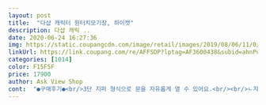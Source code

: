 ```yaml
---
layout: post 
title:  "다샵 캐릭터 원터치모기장, 하이캣" 
description: 다샵 캐릭 ..
date: 2020-06-24 16:27:36 
img: https://static.coupangcdn.com/image/retail/images/2019/08/06/11/0/79e8f2e5-1a51-4440-923f-6b56142f6d44.jpg 
linkUrl: https://link.coupang.com/re/AFFSDP?lptag=AF3600438&subid=ahnPublicAsk&pageKey=274791427&itemId=868165271&vendorItemId=5196963614&traceid=V0-113-c525e5d352347843 
categories: [1014] 
color: F15F5F 
price: 17900 
author: Ask View Shop 
cont:  "●구매후기●<br/>3단 지퍼 형식으로 문을 자유롭게 열 수 있어요.<br/><br/>ㄴ자로 양쪽 지퍼를 열 수 있고,<br/>가운데 개방형이라 레이스를 걷어두기가 편해요.<br/><br/>가운데를 잡아주는 밴드를 빼면 바로 쫙 펴져요.<br/><br/>같이 온 부직포백에 넣어서 보관하면<br/>고리를 걸어 두면 되니까 편하게 사용할 수 있음<br/>고정대가 탄성이 있다보니 사이즈는 침대 프레임에<br/>고정시켜두기가 번거로운데 일반 텐트처럼 문을 걷어서 옆에<br/>공간이 넉넉해서 좋았어요.<br/><br/>공간차지 안하고 깔끔하게 정리되네요.<br/><br/>그냥 접어서 보관하면 먼지도 쌓이고 어디 걸려서 찢어질 수도 있음<br/>그러면 움직임 없이 깔끔하게 사용할 수 있고 또 틈새로 모기가 들어오는 것도 방지할 수 있음<br/>그중에서 원터치는 정말 신세계예요.<br/><br/>기존에 사용하고 있는 제품은 네모낳게 개방되는 형태라 문을 열고 걷어둘 때<br/>날이 시원해지고 모기들이 사라지면 텐트 걷어서 내년 여름을 위해 잘 보관해야 하는데<br/>다들 아시다시피 모기의 계절이 돌아오고 있습니다.<br/>.<br/> 사실 저희 집에서 모기를 가장 많이 물리는 사람중 하나로써 아마 피가 맛있나라는 생각을 항상하는데 이번에 드디어 원터치 모기장을 사용해보게 되었어요!!! 아직까지는 모기가 많이 보이는 계절이 온건 아니지만 이제 시작이라는걸 모두 알고 계실거에요.<br/><br/>더 단단한 고정을 위해 폴대에 한 번 더 고정시켜줌<br/>동그랗게 모양이 나오면 8자로 꼬아서 접어줍니다.<br/><br/>또 지지대 하단이 둥그렇게 처리되어있어 바닥이 긁힐 염려가 없습니다.<br/> 부드럽게 마감되어 있어 제가 긁혀도 상처날수가 없는 그런 형태입니다!<br/>마지막에 고무밴드로 고정하면 끝.<br/><br/>망사 촘촘하게 잘 되어있고,<br/>맞게 어느정도 조절 할 수 있을 듯 합니다.<br/><br/>모기망도 촘촘한게 모기가 뚫을수 없다고 생각합니다 모기가 초파리보다 작아지지 않는이상에는요.<br/> 모두들 모기장으로 다가올 여름대비 잘하시고 모두 모기와의 전쟁에서 승리하시길 바래요!<br/>모기장 펼쳐보니 사이즈 넉넉.<br/><br/>밋밋해보이지 않네요.<br/> 디자인도 귀욤귀욤해서<br/>바닥까지 여유있게 망사가 깔려있어서<br/>바닥은 개방형으로 이동이 편하고<br/>발 쭉 펴고 같이 누워잘 수 있을만큼<br/>방 분위기랑도 잘 어울려주는 듯ㅎ<br/>사람들이 편한 걸 좋아하면서 점점 더 편하게 사용하는 제품들이 많이 나오는데<br/>생각보다 넓직했어요.<br/><br/>설치하려고 했는데 아직 침대가 안왔네요.<br/><br/>십자로 겹치는 부분의 폴대를 묶어주는 끈이 있음<br/>안방침대가 라지킹인데 다 덮어질만큼<br/>안쪽 고리를 걸어두면 낮에 활동할땐<br/>안쪽으로 여유의 천이 있어서 이불 아래에 넣을 수 있어요.<br/><br/>알아서 펴지니 따로 모양잡을 필요가 없었어요<br/>얼마전 날씨가 따뜻한 느낌이 들더니 집에서 모기를 발견했습니다.<br/>.<br/><br/>여름철 벌레차단을 위해 미리 잘 장만한 것 같아요<br/>역시 아이들이 사용할 때는 귀여운 캐릭터가 있는 디자인이 최고<br/>예전에는 일일이 폴대 세우는 것부터 시작했는데 이제는 그냥 잡고만 있어도 설치 완료!<br/>오픈형으로 개방감있게 사용할 수도 있고요.<br/><br/>올여름은 이걸로 해결!!!!!<br/>요거 요거 겉에 커버 버리시면 안됨<br/>원래는 바닥에 범퍼침대 깔고 그 위에다 모기장을<br/>위에는 귀여운 고양이 얼굴이 있어서<br/>이불 깔고 누우면 모기 완벽 차단!<br/>이제 갓 태어난 아가를 위해 필요한 것 같아요.<br/><br/>전용 커버에 그대로 넣어서 보관하면 내년에도 다시 깔끔하게 사용할 수 있음<br/>정리할 땐 X자로 크로스해서 서로 끼워준 후,<br/>좀 더 더워지면 모기도 많이 보일텐데<br/>직접 누워보니 아가와 함께 성인 어른이도<br/>처음 배송오자마자 깔끔하다라는 생각이 가장 강하게 들었습니다.<br/> 요새는 정말 수납하기 좋고 간편한게 무조건 필수 요건인 것 같아요 동그란 수납가방까지 있어서 모기가 사라진 계절에도 어떻게 보관하지 뭐 그런 고민을 할 필요가 없습니다.<br/><br/>처음에 피고 접을때 약간 헤매기는 했지만 한두번 하시면 익숙하게 잘되실거에요.<br/> 만약 힘드실땐 홈페이지를 참고하면 상세히 잘 설명이 되어 있습니다.<br/> 크기는 지름이 팔한쪽 정도의 길이라고 할까요.<br/> 많이 크지 않습니다.<br/>제가 선택한 크기는 12인용입니다.<br/> 많이 크지는 않고 사실 2인용은 아이들은 괜찮겠지만 성인 두명은 조금 좁지 않을까 생각합니다.<br/> 혼자자는게 넓고 딱 맞을 것 같아요.<br/> 캐릭터는 귀여운 고양이로 했습니다.<br/> 고양이귀와 함께 볼터치가 그려져 있는 귀여운 디테일의 디자인입니다.<br/><br/>초여름이니 초파리가 하나둘씩 보이기 시작하네요!<br/>특징으로는 밑바닥이 없습니다 텐트인데 바닥이 없는 텐트라고 생각하시면 됩니다.<br/> 밑에  까는 이불로 고정이 충분히 되니까 움직이거나 그런 걱정은 안하셔도 됩니다.<br/>  세세한 디테일로 지퍼가 형광이에요 불을끄고 자는데 형광이라 지퍼를 찾는 어려움을 찾지 않으셔도 됩니다.<br/> 형광이라 잘보여요.<br/> 지퍼찾다가 다시 불키면 너무 귀찮은데 편하게 잠글수 있어서 좋습니다.<br/> 세탁은 아직 더럽지는 않아서 해보지는 않았지만 세제뿌리고 물로 헹구는 정도 생각하시면 괜찮을것 같습니다.<br/> 그렇게 때가 탈 제품도 아니고 세탁기에 돌리면 안된다고 생각합니다.<br/> 지지대가 있으니까요!<br/>펼칠때도 끼워놓은 것만 풀어주면 원터치로<br/>3단 지퍼 형식으로 문을 자유롭게 열 수 있어요.<br/><br/>ㄴ자로 양쪽 지퍼를 열 수 있고,<br/>가운데 개방형이라 레이스를 걷어두기가 편해요.<br/><br/>가운데를 잡아주는 밴드를 빼면 바로 쫙 펴져요.<br/><br/>같이 온 부직포백에 넣어서 보관하면<br/>고리를 걸어 두면 되니까 편하게 사용할 수 있음<br/>고정대가 탄성이 있다보니 사이즈는 침대 프레임에<br/>고정시켜두기가 번거로운데 일반 텐트처럼 문을 걷어서 옆에<br/>공간이 넉넉해서 좋았어요.<br/><br/>공간차지 안하고 깔끔하게 정리되네요.<br/><br/>그냥 접어서 보관하면 먼지도 쌓이고 어디 걸려서 찢어질 수도 있음<br/>그러면 움직임 없이 깔끔하게 사용할 수 있고 또 틈새로 모기가 들어오는 것도 방지할 수 있음<br/>그중에서 원터치는 정말 신세계예요.<br/><br/>기존에 사용하고 있는 제품은 네모낳게 개방되는 형태라 문을 열고 걷어둘 때<br/>날이 시원해지고 모기들이 사라지면 텐트 걷어서 내년 여름을 위해 잘 보관해야 하는데<br/>다들 아시다시피 모기의 계절이 돌아오고 있습니다.<br/>.<br/> 사실 저희 집에서 모기를 가장 많이 물리는 사람중 하나로써 아마 피가 맛있나라는 생각을 항상하는데 이번에 드디어 원터치 모기장을 사용해보게 되었어요!!! 아직까지는 모기가 많이 보이는 계절이 온건 아니지만 이제 시작이라는걸 모두 알고 계실거에요.<br/><br/>더 단단한 고정을 위해 폴대에 한 번 더 고정시켜줌<br/>동그랗게 모양이 나오면 8자로 꼬아서 접어줍니다.<br/><br/>또 지지대 하단이 둥그렇게 처리되어있어 바닥이 긁힐 염려가 없습니다.<br/> 부드럽게 마감되어 있어 제가 긁혀도 상처날수가 없는 그런 형태입니다!<br/>마지막에 고무밴드로 고정하면 끝.<br/><br/>망사 촘촘하게 잘 되어있고,<br/>맞게 어느정도 조절 할 수 있을 듯 합니다.<br/><br/>모기망도 촘촘한게 모기가 뚫을수 없다고 생각합니다 모기가 초파리보다 작아지지 않는이상에는요.<br/> 모두들 모기장으로 다가올 여름대비 잘하시고 모두 모기와의 전쟁에서 승리하시길 바래요!<br/>모기장 펼쳐보니 사이즈 넉넉.<br/><br/>밋밋해보이지 않네요.<br/> 디자인도 귀욤귀욤해서<br/>바닥까지 여유있게 망사가 깔려있어서<br/>바닥은 개방형으로 이동이 편하고<br/>발 쭉 펴고 같이 누워잘 수 있을만큼<br/>방 분위기랑도 잘 어울려주는 듯ㅎ<br/>사람들이 편한 걸 좋아하면서 점점 더 편하게 사용하는 제품들이 많이 나오는데<br/>생각보다 넓직했어요.<br/><br/>설치하려고 했는데 아직 침대가 안왔네요.<br/><br/>십자로 겹치는 부분의 폴대를 묶어주는 끈이 있음<br/>안방침대가 라지킹인데 다 덮어질만큼<br/>안쪽 고리를 걸어두면 낮에 활동할땐<br/>안쪽으로 여유의 천이 있어서 이불 아래에 넣을 수 있어요.<br/><br/>알아서 펴지니 따로 모양잡을 필요가 없었어요<br/>얼마전 날씨가 따뜻한 느낌이 들더니 집에서 모기를 발견했습니다.<br/>.<br/><br/>여름철 벌레차단을 위해 미리 잘 장만한 것 같아요<br/>역시 아이들이 사용할 때는 귀여운 캐릭터가 있는 디자인이 최고<br/>예전에는 일일이 폴대 세우는 것부터 시작했는데 이제는 그냥 잡고만 있어도 설치 완료!<br/>오픈형으로 개방감있게 사용할 수도 있고요.<br/><br/>올여름은 이걸로 해결!!!!!<br/>요거 요거 겉에 커버 버리시면 안됨<br/>원래는 바닥에 범퍼침대 깔고 그 위에다 모기장을<br/>위에는 귀여운 고양이 얼굴이 있어서<br/>이불 깔고 누우면 모기 완벽 차단!<br/>이제 갓 태어난 아가를 위해 필요한 것 같아요.<br/><br/>전용 커버에 그대로 넣어서 보관하면 내년에도 다시 깔끔하게 사용할 수 있음<br/>정리할 땐 X자로 크로스해서 서로 끼워준 후,<br/>좀 더 더워지면 모기도 많이 보일텐데<br/>직접 누워보니 아가와 함께 성인 어른이도<br/>처음 배송오자마자 깔끔하다라는 생각이 가장 강하게 들었습니다.<br/> 요새는 정말 수납하기 좋고 간편한게 무조건 필수 요건인 것 같아요 동그란 수납가방까지 있어서 모기가 사라진 계절에도 어떻게 보관하지 뭐 그런 고민을 할 필요가 없습니다.<br/><br/>처음에 피고 접을때 약간 헤매기는 했지만 한두번 하시면 익숙하게 잘되실거에요.<br/> 만약 힘드실땐 홈페이지를 참고하면 상세히 잘 설명이 되어 있습니다.<br/> 크기는 지름이 팔한쪽 정도의 길이라고 할까요.<br/> 많이 크지 않습니다.<br/>제가 선택한 크기는 12인용입니다.<br/> 많이 크지는 않고 사실 2인용은 아이들은 괜찮겠지만 성인 두명은 조금 좁지 않을까 생각합니다.<br/> 혼자자는게 넓고 딱 맞을 것 같아요.<br/> 캐릭터는 귀여운 고양이로 했습니다.<br/> 고양이귀와 함께 볼터치가 그려져 있는 귀여운 디테일의 디자인입니다.<br/><br/>초여름이니 초파리가 하나둘씩 보이기 시작하네요!<br/>특징으로는 밑바닥이 없습니다 텐트인데 바닥이 없는 텐트라고 생각하시면 됩니다.<br/> 밑에  까는 이불로 고정이 충분히 되니까 움직이거나 그런 걱정은 안하셔도 됩니다.<br/>  세세한 디테일로 지퍼가 형광이에요 불을끄고 자는데 형광이라 지퍼를 찾는 어려움을 찾지 않으셔도 됩니다.<br/> 형광이라 잘보여요.<br/> 지퍼찾다가 다시 불키면 너무 귀찮은데 편하게 잠글수 있어서 좋습니다.<br/> 세탁은 아직 더럽지는 않아서 해보지는 않았지만 세제뿌리고 물로 헹구는 정도 생각하시면 괜찮을것 같습니다.<br/> 그렇게 때가 탈 제품도 아니고 세탁기에 돌리면 안된다고 생각합니다.<br/> 지지대가 있으니까요!<br/>펼칠때도 끼워놓은 것만 풀어주면 원터치로<br/>" 
---
```

